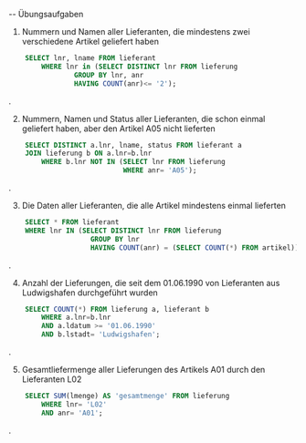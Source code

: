 -- Übungsaufgaben

1. Nummern und Namen aller Lieferanten, die mindestens zwei verschiedene Artikel geliefert haben
```sql
	SELECT lnr, lname FROM lieferant
		WHERE lnr in (SELECT DISTINCT lnr FROM lieferung
				GROUP BY lnr, anr
				HAVING COUNT(anr)<= '2');
```
.

2. Nummern, Namen und Status aller Lieferanten,
   die schon einmal geliefert haben, aber den Artikel A05 nicht lieferten
```sql
	SELECT DISTINCT a.lnr, lname, status FROM lieferant a
	JOIN lieferung b ON a.lnr=b.lnr
		WHERE b.lnr NOT IN (SELECT lnr FROM lieferung 
							WHERE anr= 'A05');
```
.

3. Die Daten aller Lieferanten, die alle Artikel mindestens einmal lieferten
```sql
	SELECT * FROM lieferant 
	WHERE lnr IN (SELECT DISTINCT lnr FROM lieferung
					GROUP BY lnr 
					HAVING COUNT(anr) = (SELECT COUNT(*) FROM artikel));
```
.

4. Anzahl der Lieferungen, die seit dem 01.06.1990 von Lieferanten aus Ludwigshafen
   durchgeführt wurden
```sql
	SELECT COUNT(*) FROM lieferung a, lieferant b 
		WHERE a.lnr=b.lnr 
		AND a.ldatum >= '01.06.1990'
		AND b.lstadt= 'Ludwigshafen';
```
.

5. Gesamtliefermenge aller Lieferungen des Artikels A01 durch den Lieferanten L02
```sql
	SELECT SUM(lmenge) AS 'gesamtmenge' FROM lieferung
		WHERE lnr= 'L02'
		AND anr= 'A01';
```
.